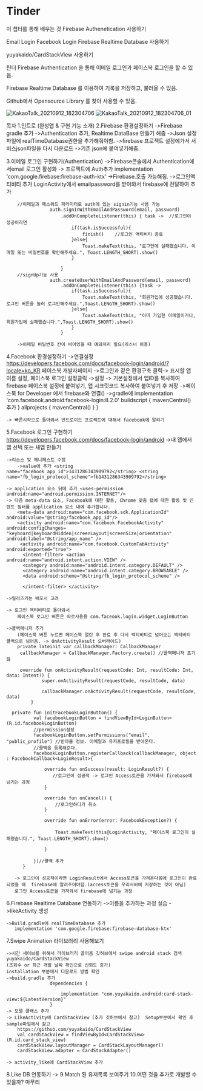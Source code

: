 # Tinder

이 챕터를 통해 배우는 것
Firebase Authenetication 사용하기

Email Login
Facebook Login
Firebase Realtime Database 사용하기

yuyakaido/CardStackView 사용하기

틴더
Firebase Authentication 을 통해 이메일 로그인과 페이스북 로그인을 할 수 있음.

Firebase Realtime Database 를 이용하여 기록을 저장하고, 불러올 수 있음.

Github에서 Opensource Library 를 찾아 사용할 수 있음.


![KakaoTalk_20210912_182304706](https://user-images.githubusercontent.com/68258365/132982270-324561e9-342f-4c3e-ab27-f5881849049c.jpg)
![KakaoTalk_20210912_182304706_01](https://user-images.githubusercontent.com/68258365/132982272-395933ef-7d1d-4326-be93-962fd25f10e2.jpg)






목차
1.인트로 (완성앱 & 구현 기능 소개)
2.Firebase 환경설정하기
    ->Firebase gradle 추가
    ->Authentication 추가, Realtime DataBase 만들기 해줌
    ->Json 설정 파일에 realTimeDatabase권한을 추가해줘야함.
        ->firebase 프로젝트 설정에가서 서비스json파일을 다시 다운로드
        ->기존 json에 붙여넣기해줌.

3.이메일 로그인 구현하기(Authentication)
    ->Firebase콘솔에서 Authentication에서email 로그인 활성화
    -> 프로젝트에 Auth추가 implementation 'com.google.firebase:firebase-auth-ktx'
        ->Firebase.호출 가능해짐.
    ->로그인액티비티 추가
        LoginActivity에서 emailpassword를 받아와서 firebase에 전달하여 추가

        //이메일과 패스워드 파라미터로 auth에 있는 signin기능 사용 가능
                    auth.signInWithEmailAndPassword(email, password)
                        .addOnCompleteListener(this) { task ->  //로그인이 성공이라면
                            if(task.isSuccessful){
                                finish()    //로그인 액티비티 종료
                            }else{
                                Toast.makeText(this, "로그인에 실패했습니다. 이메일 또는 비밀번호를 확인해주세요.", Toast.LENGTH_SHORT).show()
                            }

                        }
        //signUp기능 사용
                    auth.createUserWithEmailAndPassword(email, password)
                        .addOnCompleteListener(this) {task ->
                            if(task.isSuccessful){
                                Toast.makeText(this, "회원가입에 성공했습니다. 로그인 버튼을 눌러 로그인해주세요.",Toast.LENGTH_SHORT).show()
                            }else{
                                Toast.makeText(this, "이미 가입한 이메일이거나, 회원가입에 실패했습니다.",Toast.LENGTH_SHORT).show()
                            }
                        }

        ->이메일 비밀번호 칸이 비어있을 때 예외처리 필요(리스너 이용)

4.Facebook 환경설정하기
    ->연결설정
        https://developers.facebook.com/docs/facebook-login/android/?locale=ko_KR  페이스북 개발자페이지
    ->로그인과 같은 환경구축 클릭-> 표시할 앱 이름 설정, 페이스북 로그인 설정클릭
        ->설정 -> 기본설정에서 앱ID를 복사하여 firebase 페이스북 설정에 붙여넣기, 앱 시크릿코드 복사하여 붙여넣기 후 저장
    ->페이스북 for Developer 에서 firebase와 연결()
    ->gradle에 implementation 'com.facebook.android:facebook-login:8.2.0'
        buildscript {
                mavenCentral() 추가
            }
        allprojects {
                mavenCentral()
            }
        }

    -> 빠른시작으로 돌아와서 안드로이드 프로젝트에 대해서 facebook에 알리기

5.Facebook 로그인 구현하기
https://developers.facebook.com/docs/facebook-login/android
    ->내 앱에서 앱 선택 또는 새앱 만들기

    ->리소스 및 메니페스트 수정
        ->value에 추가 <string name="facebook_app_id">1431286343909792</string> <string name="fb_login_protocol_scheme">fb1431286343909792</string>

    -> application 요소 뒤에 추가 <uses-permission android:name="android.permission.INTERNET"/>
    -> 다음 meta-data 요소, Facebook에 대한 활동, Chrome 맞춤 탭에 대한 활동 및 인텐트 필터를 application 요소 내에 추가합니다.
        <meta-data android:name="com.facebook.sdk.ApplicationId" android:value="@string/facebook_app_id"/>
        <activity android:name="com.facebook.FacebookActivity" android:configChanges= "keyboard|keyboardHidden|screenLayout|screenSize|orientation" android:label="@string/app_name" />
         <activity android:name="com.facebook.CustomTabActivity" android:exported="true">
          <intent-filter> <action android:name="android.intent.action.VIEW" />
          <category android:name="android.intent.category.DEFAULT" />
          <category android:name="android.intent.category.BROWSABLE" />
          <data android:scheme="@string/fb_login_protocol_scheme" />

          </intent-filter> </activity>

    ->릴리즈키는 배포시 고려

    -> 로그인 액티비티로 돌아와서
        페이스북 로그인 버튼은 따로사용용 com.faceook.login.widget.LoginButton

    ->콜백매니저 추가
        (페이스북 버튼 누르면 페이스북 열린 후 완료 후 다시 액티비티로 넘어오는 액티비티 콜백으로 넘어옴. -> OnActivityResult 오버라이드)
        private lateinit var callbackManager: CallbackManager
         callbackManager = CallbackManager.Factory.create() //콜백매니저 초기화

         override fun onActivityResult(requestCode: Int, resultCode: Int, data: Intent?) {
                 super.onActivityResult(requestCode, resultCode, data)

                 callbackManager.onActivityResult(requestCode, resultCode, data)
             }

      private fun initFacebookLoginButton() {
              val facebookLoginButton = findViewById<LoginButton>(R.id.facebookLoginButton)
              //permission설정
              facebookLoginButton.setPermissions("email", "public_profile") //받아올 정보. 이메일과 유저프로필을 받아온다.
              //콜백을 등록해준다.
              facebookLoginButton.registerCallback(callbackManager, object : FacebookCallback<LoginResult>{

                  override fun onSuccess(result: LoginResult?) {
                     //로그인이 성공적 -> 로그인 Access토큰을 가져와서 firebase에 넘기는 과정
                  }

                  override fun onCancel() {
                      //로그인하다가 취소
                  }

                  override fun onError(error: FacebookException?) {

                      Toast.makeText(this@LoginActivity, "페이스북 로그인이 실패했습니다.", Toast.LENGTH_SHORT).show()

                  }

              })//콜백 추가
          }

       -> 로그인이 성공적이라면 LoginResult에서 Access토큰을 가져온다음에 로그인이 완료되었을 때  firebase에 알려주어야함.(access토큰을 우리서버에 저장하는 것이 아님)
       로그인 Access토큰을 가져와서 firebase에 넘기는 과정



6.Firebase Realtime Database 연동하기
    ->이름을 추가하는 과정 실습
    ->likeActivity 생성

    ->Build.gradle에 realTimeDatabase 추가
       implementation 'com.google.firebase:firebase-database-ktx'


7.Swipe Animation 라이브러리 사용해보기

    ->시간 세이브를 위해서 라이브러리 끌어옴 깃허브에서 swipe android stack 검색
    yuyakaido/CardStackView
    (조회수 or 최근 개발 날짜 확인으로 신뢰도 증가)
    installation 부분에서 다운로드 방법 확인
    ->build.gradle 추가
                    dependencies {

                        implementation "com.yuyakaido.android:card-stack-view:${LatestVersion}"
                    }
    -> 모델 클래스 추가
    -> LikeActivity에 CardStackView (추가 깃허브에서 참고)  Setup부분에서 확인 후 sample파일에서 참고
        https://github.com/yuyakaido/CardStackView
        val cardStackView = findViewById<CardStackView>(R.id.card_stack_view)
        cardStackView.layoutManager = CardStackLayoutManager()
        cardStackView.adapter = CardStackAdapter()

    -> activity_like에 CardStackView 추가


8.Like DB 연동하기
    ->
9.Match 된 유저목록 보여주기
10.어떤 것을 추가로 개발할 수 있을까?
마무리
